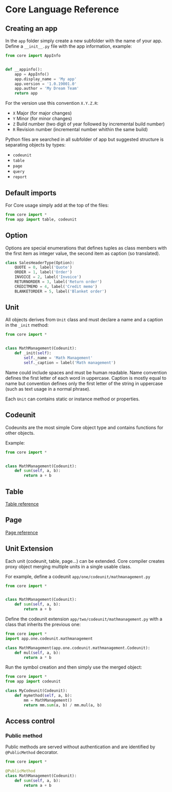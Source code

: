 # Core Language Reference

## Creating an app
In the `app` folder simply create a new subfolder with the
name of your app. Define a `__init__.py` file with the 
app information, example:

```python
from core import AppInfo


def __appinfo():
    app = AppInfo()
    app.display_name = 'My app'
    app.version = '1.0.19001.0'
    app.author = 'My Dream Team'
    return app
```

For the version use this convention `X.Y.Z.R`:
* `X` Major (for major changes)
* `Y` Minor (for minor changes)
* `Z` Build number (two digit of year followed by incremental 
build number)
* `R` Revision number (incremental number whithin the same build)

Python files are searched in all subfolder of app but suggested
structure is separating objects by types:
* `codeunit` 
* `table`
* `page`
* `query`
* `report`

## Default imports
For Core usage simply add at the top of the files:
```python
from core import *
from app import table, codeunit
```

## Option
Options are special enumerations that defines tuples as
class members with the first item as integer value, the second
item as caption (so translated).

```python
class SalesHeaderType(Option):
    QUOTE = 0, label('Quote')
    ORDER = 1, label('Order')
    INVOICE = 2, label('Invoice')
    RETURNORDER = 3, label('Return order')
    CREDITMEMO = 4, label('Credit memo')
    BLANKETORDER = 5, label('Blanket order')
```

## Unit
All objects derives from `Unit` class and must declare a name and a caption in 
the `_init` method:
```python
from core import *


class MathManagement(Codeunit):
    def _init(self):
        self._name = 'Math Management'
        self._caption = label('Math management')
```
Name could include spaces and must be human readable. Name
convention defines the first letter of each word in uppercase.
Caption is mostly equal to name but convention defines only
the first letter of the string in uppercase (such as text
usage in a normal phrase).

Each `Unit` can contains static or instance method or 
properties. 

## Codeunit
Codeunits are the most simple Core object type and contains
functions for other objects.

Example:
```python
from core import *


class MathManagement(Codeunit):
    def sum(self, a, b):
        return a + b
```

## Table
[Table reference](table.md)

## Page
[Page reference](page.md)

## Unit Extension
Each unit (codeunit, table, page...) can be extended. Core compiler creates proxy object
merging multiple units in a single usable class.

For example, define a codeunit `app/one/codeunit/mathmanagement.py`

```python
from core import *


class MathManagement(Codeunit):
    def sum(self, a, b):
        return a + b
```

Define the codeunit extension `app/two/codeunit/mathmanagement.py`
with a class that inherits the previous one:

```python
from core import *
import app.one.codeunit.mathmanagement

class MathManagement(app.one.codeunit.mathmanagement.Codeunit):
    def mul(self, a, b):
        return a * b
```

Run the symbol creation and then simply use the merged object:

```python
from core import *
from app import codeunit

class MyCodeunit(Codeunit):
    def mymethod(self, a, b):
        mm = MathManagement()
        return mm.sum(a, b) / mm.mul(a, b)

```

## Access control
### Public method
Public methods are served without authentication and are
identified by `@PublicMethod` decorator.
```python
from core import *

@PublicMethod
class MathManagement(Codeunit):
    def sum(self, a, b):
        return a + b
```